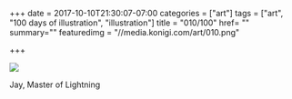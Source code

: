 +++
date = 2017-10-10T21:30:07-07:00
categories = ["art"]
tags = ["art", "100 days of illustration", "illustration"]
title = "010/100"
href= ""
summary=""
featuredimg = "//media.konigi.com/art/010.png"

+++

<img src="//media.konigi.com/art/010.png" />

Jay, Master of Lightning
